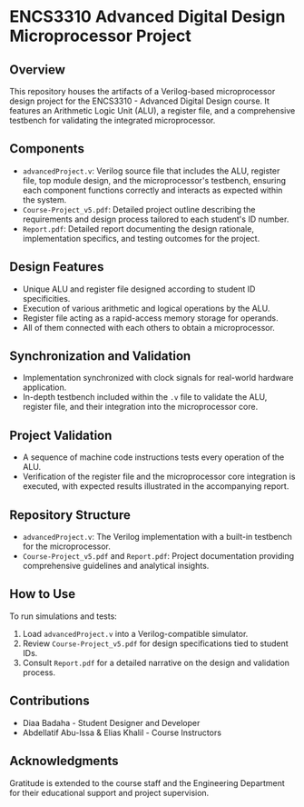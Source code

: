 # ENCS3310 Advanced Digital Design Microprocessor Project

## Overview
This repository houses the artifacts of a Verilog-based microprocessor design project for the ENCS3310 - Advanced Digital Design course. It features an Arithmetic Logic Unit (ALU), a register file, and a comprehensive testbench for validating the integrated microprocessor.

## Components
- `advancedProject.v`: Verilog source file that includes the ALU, register file, top module design, and the microprocessor's testbench, ensuring each component functions correctly and interacts as expected within the system.
- `Course-Project_v5.pdf`: Detailed project outline describing the requirements and design process tailored to each student's ID number.
- `Report.pdf`: Detailed report documenting the design rationale, implementation specifics, and testing outcomes for the project.

## Design Features
- Unique ALU and register file designed according to student ID specificities.
- Execution of various arithmetic and logical operations by the ALU.
- Register file acting as a rapid-access memory storage for operands.
- All of them connected with each others to obtain a microprocessor.

## Synchronization and Validation
- Implementation synchronized with clock signals for real-world hardware application.
- In-depth testbench included within the `.v` file to validate the ALU, register file, and their integration into the microprocessor core.

## Project Validation
- A sequence of machine code instructions tests every operation of the ALU.
- Verification of the register file and the microprocessor core integration is executed, with expected results illustrated in the accompanying report.

## Repository Structure
- `advancedProject.v`: The Verilog implementation with a built-in testbench for the microprocessor.
- `Course-Project_v5.pdf` and `Report.pdf`: Project documentation providing comprehensive guidelines and analytical insights.

## How to Use
To run simulations and tests:
1. Load `advancedProject.v` into a Verilog-compatible simulator.
2. Review `Course-Project_v5.pdf` for design specifications tied to student IDs.
3. Consult `Report.pdf` for a detailed narrative on the design and validation process.

## Contributions
- Diaa Badaha - Student Designer and Developer
- Abdellatif Abu-Issa & Elias Khalil - Course Instructors

## Acknowledgments
Gratitude is extended to the course staff and the Engineering Department for their educational support and project supervision.
